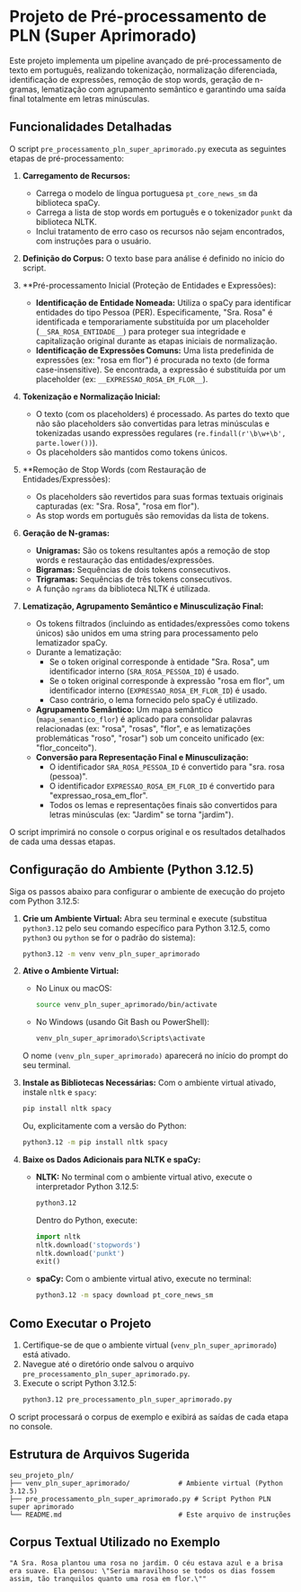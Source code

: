 # Projeto de Pré-processamento de PLN (Super Aprimorado)

Este projeto implementa um pipeline avançado de pré-processamento de texto em português, realizando tokenização, normalização diferenciada, identificação de expressões, remoção de stop words, geração de n-gramas, lematização com agrupamento semântico e garantindo uma saída final totalmente em letras minúsculas.

## Funcionalidades Detalhadas

O script `pre_processamento_pln_super_aprimorado.py` executa as seguintes etapas de pré-processamento:

1.  **Carregamento de Recursos:**
    *   Carrega o modelo de língua portuguesa `pt_core_news_sm` da biblioteca spaCy.
    *   Carrega a lista de stop words em português e o tokenizador `punkt` da biblioteca NLTK.
    *   Inclui tratamento de erro caso os recursos não sejam encontrados, com instruções para o usuário.

2.  **Definição do Corpus:** O texto base para análise é definido no início do script.

3.  **Pré-processamento Inicial (Proteção de Entidades e Expressões):
    *   **Identificação de Entidade Nomeada:** Utiliza o spaCy para identificar entidades do tipo Pessoa (PER). Especificamente, "Sra. Rosa" é identificada e temporariamente substituída por um placeholder (`__SRA_ROSA_ENTIDADE__`) para proteger sua integridade e capitalização original durante as etapas iniciais de normalização.
    *   **Identificação de Expressões Comuns:** Uma lista predefinida de expressões (ex: "rosa em flor") é procurada no texto (de forma case-insensitive). Se encontrada, a expressão é substituída por um placeholder (ex: `__EXPRESSAO_ROSA_EM_FLOR__`).

4.  **Tokenização e Normalização Inicial:**
    *   O texto (com os placeholders) é processado. As partes do texto que não são placeholders são convertidas para letras minúsculas e tokenizadas usando expressões regulares (`re.findall(r'\b\w+\b', parte.lower())`).
    *   Os placeholders são mantidos como tokens únicos.

5.  **Remoção de Stop Words (com Restauração de Entidades/Expressões):
    *   Os placeholders são revertidos para suas formas textuais originais capturadas (ex: "Sra. Rosa", "rosa em flor").
    *   As stop words em português são removidas da lista de tokens.

6.  **Geração de N-gramas:**
    *   **Unigramas:** São os tokens resultantes após a remoção de stop words e restauração das entidades/expressões.
    *   **Bigramas:** Sequências de dois tokens consecutivos.
    *   **Trigramas:** Sequências de três tokens consecutivos.
    *   A função `ngrams` da biblioteca NLTK é utilizada.

7.  **Lematização, Agrupamento Semântico e Minusculização Final:**
    *   Os tokens filtrados (incluindo as entidades/expressões como tokens únicos) são unidos em uma string para processamento pelo lematizador spaCy.
    *   Durante a lematização:
        *   Se o token original corresponde à entidade "Sra. Rosa", um identificador interno (`SRA_ROSA_PESSOA_ID`) é usado.
        *   Se o token original corresponde à expressão "rosa em flor", um identificador interno (`EXPRESSAO_ROSA_EM_FLOR_ID`) é usado.
        *   Caso contrário, o lema fornecido pelo spaCy é utilizado.
    *   **Agrupamento Semântico:** Um mapa semântico (`mapa_semantico_flor`) é aplicado para consolidar palavras relacionadas (ex: "rosa", "rosas", "flor", e as lematizações problemáticas "roso", "rosar") sob um conceito unificado (ex: "flor_conceito").
    *   **Conversão para Representação Final e Minusculização:**
        *   O identificador `SRA_ROSA_PESSOA_ID` é convertido para "sra. rosa (pessoa)".
        *   O identificador `EXPRESSAO_ROSA_EM_FLOR_ID` é convertido para "expressao_rosa_em_flor".
        *   Todos os lemas e representações finais são convertidos para letras minúsculas (ex: "Jardim" se torna "jardim").

O script imprimirá no console o corpus original e os resultados detalhados de cada uma dessas etapas.

## Configuração do Ambiente (Python 3.12.5)

Siga os passos abaixo para configurar o ambiente de execução do projeto com Python 3.12.5:

1.  **Crie um Ambiente Virtual:**
    Abra seu terminal e execute (substitua `python3.12` pelo seu comando específico para Python 3.12.5, como `python3` ou `python` se for o padrão do sistema):
    ```bash
    python3.12 -m venv venv_pln_super_aprimorado
    ```

2.  **Ative o Ambiente Virtual:**
    *   No Linux ou macOS:
        ```bash
        source venv_pln_super_aprimorado/bin/activate
        ```
    *   No Windows (usando Git Bash ou PowerShell):
        ```bash
        venv_pln_super_aprimorado\Scripts\activate
        ```
    O nome `(venv_pln_super_aprimorado)` aparecerá no início do prompt do seu terminal.

3.  **Instale as Bibliotecas Necessárias:**
    Com o ambiente virtual ativado, instale `nltk` e `spacy`:
    ```bash
    pip install nltk spacy
    ```
    Ou, explicitamente com a versão do Python:
    ```bash
    python3.12 -m pip install nltk spacy
    ```

4.  **Baixe os Dados Adicionais para NLTK e spaCy:**
    *   **NLTK:** No terminal com o ambiente virtual ativo, execute o interpretador Python 3.12.5:
        ```bash
        python3.12
        ```
        Dentro do Python, execute:
        ```python
        import nltk
        nltk.download('stopwords')
        nltk.download('punkt')
        exit()
        ```
    *   **spaCy:** Com o ambiente virtual ativo, execute no terminal:
        ```bash
        python3.12 -m spacy download pt_core_news_sm
        ```

## Como Executar o Projeto

1.  Certifique-se de que o ambiente virtual (`venv_pln_super_aprimorado`) está ativado.
2.  Navegue até o diretório onde salvou o arquivo `pre_processamento_pln_super_aprimorado.py`.
3.  Execute o script Python 3.12.5:
    ```bash
    python3.12 pre_processamento_pln_super_aprimorado.py
    ```

O script processará o corpus de exemplo e exibirá as saídas de cada etapa no console.

## Estrutura de Arquivos Sugerida

```
seu_projeto_pln/
├── venv_pln_super_aprimorado/            # Ambiente virtual (Python 3.12.5)
├── pre_processamento_pln_super_aprimorado.py # Script Python PLN super aprimorado
└── README.md                             # Este arquivo de instruções
```

## Corpus Textual Utilizado no Exemplo

`"A Sra. Rosa plantou uma rosa no jardim. O céu estava azul e a brisa era suave. Ela pensou: \"Seria maravilhoso se todos os dias fossem assim, tão tranquilos quanto uma rosa em flor.\""`

